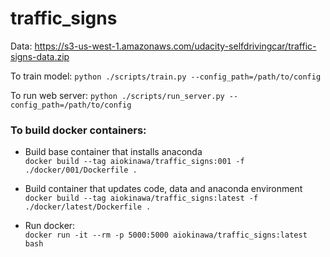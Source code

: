 # traffic_signs

Data: https://s3-us-west-1.amazonaws.com/udacity-selfdrivingcar/traffic-signs-data.zip

To train model:
`python ./scripts/train.py --config_path=/path/to/config`

To run web server:
`python ./scripts/run_server.py --config_path=/path/to/config`

### To build docker containers:

- Build base container that installs anaconda  
`docker build --tag aiokinawa/traffic_signs:001 -f ./docker/001/Dockerfile .`

- Build container that updates code, data and anaconda environment  
`docker build --tag aiokinawa/traffic_signs:latest -f ./docker/latest/Dockerfile .`

- Run docker:  
`docker run -it --rm -p 5000:5000 aiokinawa/traffic_signs:latest bash`
